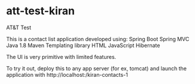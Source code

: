 # att-test-kiran
AT&amp;T Test

This is a contact list application developed using:
Spring Boot
Spring MVC
Java 1.8
Maven
Templating library
HTML
JavaScript
Hibernate

The UI is very primitive with limited features.

To try it out, deploy this to any app server (for ex, tomcat) and launch the application with http://localhost:<port>/kiran-contacts-1
